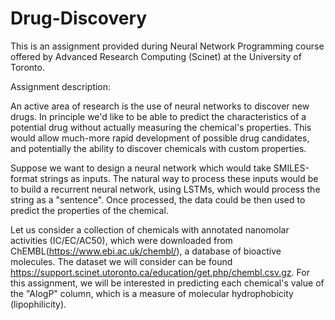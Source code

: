 # Drug-Discovery

This is an assignment provided during Neural Network Programming course offered by Advanced Research Computing (Scinet) at the University of Toronto.

Assignment description:

An active area of research is the use of neural networks to discover new drugs. In principle we'd like to be able to predict the characteristics of a potential drug without actually measuring the chemical's properties. This would allow much-more rapid development of possible drug candidates, and potentially the ability to discover chemicals with custom properties.

Suppose we want to design a neural network which would take SMILES-format strings as inputs. The natural way to process these inputs would be to build a recurrent neural network, using LSTMs, which would process the string as a "sentence". Once processed, the data could be then used to predict the properties of the chemical.

Let us consider a collection of chemicals with annotated nanomolar activities (IC/EC/AC50), which were downloaded from ChEMBL(https://www.ebi.ac.uk/chembl/), a database of bioactive molecules. The dataset we will consider can be found https://support.scinet.utoronto.ca/education/get.php/chembl.csv.gz. For this assignment, we will be interested in predicting each chemical's value of the "AlogP" column, which is a measure of molecular hydrophobicity (lipophilicity).
